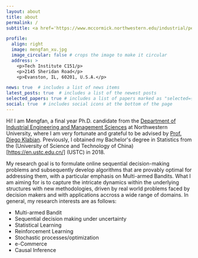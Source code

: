 ```yaml
---
layout: about
title: about
permalink: /
subtitle: <a href='https://www.mccormick.northwestern.edu/industrial/people/graduate-students/phd-students-on-job-market.html'>Phd at Northwestern Univeristy</a>. 

profile:
  align: right
  image: mengfan_xu.jpg
  image_circular: false # crops the image to make it circular
  address: >
    <p>Tech Institute C151/p>
    <p>2145 Sheridan Road</p>
    <p>Evanston, IL, 60201, U.S.A.</p>

news: true  # includes a list of news items
latest_posts: true  # includes a list of the newest posts
selected_papers: true # includes a list of papers marked as "selected={true}"
social: true  # includes social icons at the bottom of the page
---
```


Hi! I am Mengfan, a final year Ph.D. candidate from the [Department of Industrial Engineering and Management Sciences](https://www.mccormick.northwestern.edu/industrial/) at Northwestern University, where I am very fortunate and grateful to be advised by [Prof. Diego Klabjan](https://dynresmanagement.com/vita.html). Previously, I obtained my Bachelor's degree in Statistics from the (University of Science and Technology of China)[https://en.ustc.edu.cn/] (USTC) in 2018. 

My research goal is to formulate online sequential decision-making problems and subsequently develop algorithms that are provably optimal for addressing them, with a particular emphasis on Multi-armed Bandits. What I am aiming for is to capture the intricate dynamics within the underlying structures with new methodologies, driven by real world problems faced by decision makers and with applications accross a wide range of domains. In general, my research interests are as follows:
  - Multi-armed Bandit
  - Sequential decision making under uncertainty
  - Statistical Learning
  - Reinforcement Learning
  - Stochastic processes/optimization 
  - e-Commerce
  - Causal Inference

